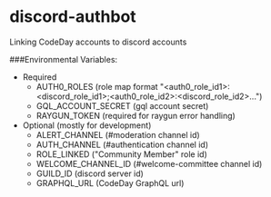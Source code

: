 # discord-authbot
Linking CodeDay accounts to discord accounts

###Environmental Variables:
* Required
  * AUTH0_ROLES (role map format "<auth0_role_id1>:<discord_role_id1>;<auth0_role_id2>:<discord_role_id2>...")
  * GQL_ACCOUNT_SECRET (gql account secret)
  * RAYGUN_TOKEN (required for raygun error handling)
* Optional (mostly for development)
  * ALERT_CHANNEL (#moderation channel id)
  * AUTH_CHANNEL (#authentication channel id)
  * ROLE_LINKED ("Community Member" role id)
  * WELCOME_CHANNEL_ID (#welcome-committee channel id)
  * GUILD_ID (discord server id)
  * GRAPHQL_URL (CodeDay GraphQL url)

